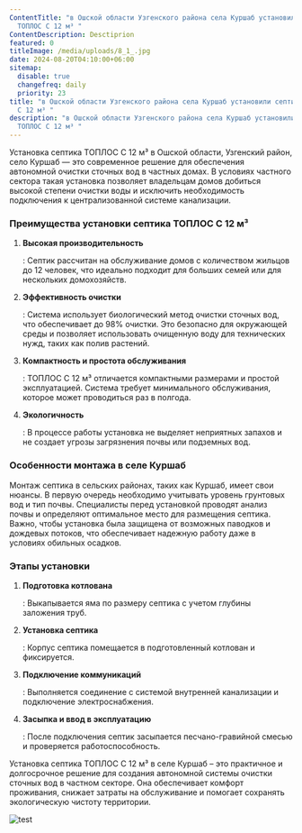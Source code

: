 ```yaml
---
ContentTitle: "в Ошской области Узгенского района села Куршаб установили септик
  ТОПЛОС С 12 м³ "
ContentDescription: Desctiprion
featured: 0
titleImage: /media/uploads/8_1_.jpg
date: 2024-08-20T04:10:00+06:00
sitemap:
  disable: true
  changefreq: daily
  priority: 23
title: "в Ошской области Узгенского района села Куршаб установили септик ТОПЛОС
  С 12 м³ "
description: "в Ошской области Узгенского района села Куршаб установили септик
  ТОПЛОС С 12 м³ "
---
```

Установка септика ТОПЛОС С 12 м³ в Ошской области, Узгенский район, село Куршаб — это современное решение для обеспечения автономной очистки сточных вод в частных домах. В условиях частного сектора такая установка позволяет владельцам домов добиться высокой степени очистки воды и исключить необходимость подключения к централизованной системе канализации.

### Преимущества установки септика ТОПЛОС С 12 м³

1. **Высокая производительность**

   : Септик рассчитан на обслуживание домов с количеством жильцов до 12 человек, что идеально подходит для больших семей или для нескольких домохозяйств.
2. **Эффективность очистки**

   : Система использует биологический метод очистки сточных вод, что обеспечивает до 98% очистки. Это безопасно для окружающей среды и позволяет использовать очищенную воду для технических нужд, таких как полив растений.
3. **Компактность и простота обслуживания**

   : ТОПЛОС С 12 м³ отличается компактными размерами и простой эксплуатацией. Система требует минимального обслуживания, которое может проводиться раз в полгода.
4. **Экологичность**

   : В процессе работы установка не выделяет неприятных запахов и не создает угрозы загрязнения почвы или подземных вод.

### Особенности монтажа в селе Куршаб

Монтаж септика в сельских районах, таких как Куршаб, имеет свои нюансы. В первую очередь необходимо учитывать уровень грунтовых вод и тип почвы. Специалисты перед установкой проводят анализ почвы и определяют оптимальное место для размещения септика. Важно, чтобы установка была защищена от возможных паводков и дождевых потоков, что обеспечивает надежную работу даже в условиях обильных осадков.

### Этапы установки

1. **Подготовка котлована**

   : Выкапывается яма по размеру септика с учетом глубины заложения труб.
2. **Установка септика**

   : Корпус септика помещается в подготовленный котлован и фиксируется.
3. **Подключение коммуникаций**

   : Выполняется соединение с системой внутренней канализации и подключение электроснабжения.
4. **Засыпка и ввод в эксплуатацию**

   : После подключения септик засыпается песчано-гравийной смесью и проверяется работоспособность.

Установка септика ТОПЛОС С 12 м³ в селе Куршаб – это практичное и долгосрочное решение для создания автономной системы очистки сточных вод в частном секторе. Она обеспечивает комфорт проживания, снижает затраты на обслуживание и помогает сохранять экологическую чистоту территории.

![test](/media/uploads/12_-_.webp "title")
